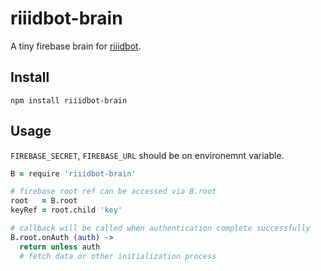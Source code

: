# riiidbot-brain

A tiny firebase brain for [riiidbot](https://github.com/riiid/riiidbot).

## Install

```
npm install riiidbot-brain
```

## Usage

`FIREBASE_SECRET`, `FIREBASE_URL` should be on environemnt variable.

```coffee
B = require 'riiidbot-brain'

# firebase root ref can be accessed via B.root
root   = B.root
keyRef = root.child 'key'

# callback will be called when authentication complete successfully
B.root.onAuth (auth) ->
  return unless auth
  # fetch data or other initialization process
```
